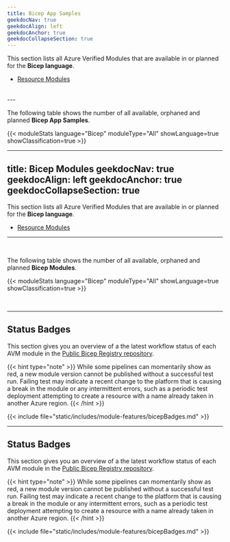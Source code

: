 ```yaml
---
title: Bicep App Samples
geekdocNav: true
geekdocAlign: left
geekdocAnchor: true
geekdocCollapseSection: true
---
```


This section lists all Azure Verified Modules that are available in or planned for the **Bicep language**.

- [Resource Modules](/indexes/bicep/bicep-resource-modules)
<br>
---

<br>

The following table shows the number of all available, orphaned and planned **Bicep App Samples**.

{{< moduleStats language="Bicep" moduleType="All" showLanguage=true showClassification=true >}}

---
title: Bicep Modules
geekdocNav: true
geekdocAlign: left
geekdocAnchor: true
geekdocCollapseSection: true
---

This section lists all Azure Verified Modules that are available in or planned for the **Bicep language**.

- [Resource Modules](/azinsider/indexes/bicep/bicep-resource-modules)

---

<br>

The following table shows the number of all available, orphaned and planned **Bicep Modules**.

{{< moduleStats language="Bicep" moduleType="All" showLanguage=true showClassification=true >}}

<br>

---

## Status Badges

This section gives you an overview of a the latest workflow status of each AVM module in the [Public Bicep Registry repository](https://github.com/Azure/bicep-registry-modules).

{{< hint type="note" >}}
While some pipelines can momentarily show as red, a new module version cannot be published without a successful test run. Failing test may indicate a recent change to the platform that is causing a break in the module or any intermittent errors, such as a periodic test deployment attempting to create a resource with a name already taken in another Azure region.
{{< /hint >}}

{{< include file="static/includes/module-features/bicepBadges.md" >}}

---

## Status Badges

This section gives you an overview of a the latest workflow status of each AVM module in the [Public Bicep Registry repository](https://github.com/Azure/bicep-registry-modules).

{{< hint type="note" >}}
While some pipelines can momentarily show as red, a new module version cannot be published without a successful test run. Failing test may indicate a recent change to the platform that is causing a break in the module or any intermittent errors, such as a periodic test deployment attempting to create a resource with a name already taken in another Azure region.
{{< /hint >}}

{{< include file="static/includes/module-features/bicepBadges.md" >}}